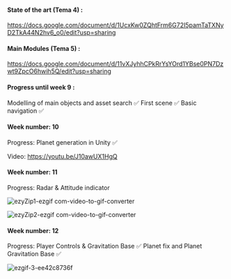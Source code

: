 
#### State of the art (Tema 4) : 
https://docs.google.com/document/d/1UcxKw0ZQhtFrm6G72I5pamTaTXNyD2TkA44N2hv6_o0/edit?usp=sharing

#### Main Modules (Tema 5) : 
https://docs.google.com/document/d/11vXJyhhCPkRrYsYOrd1YBse0PN7Dzwt9ZpcO6hwih5Q/edit?usp=sharing

#### Progress until week 9 :
  Modelling of main objects and asset search ✅
  First scene ✅
  Basic navigation ✅
  
#### Week number: 10
  Progress: 
  Planet generation in Unity ✅

  Video: https://youtu.be/J10awUX1HgQ

#### Week number: 11
  Progress:
  Radar & Attitude indicator
  
![ezyZip1-ezgif com-video-to-gif-converter](https://github.com/user-attachments/assets/5adf91a9-6f3e-409e-80bf-adddc7ba235e)

![ezyZip2-ezgif com-video-to-gif-converter](https://github.com/user-attachments/assets/95042ec4-140f-4ac6-8bca-de4adc956537)

#### Week number: 12
  Progress:
  Player Controls & Gravitation Base ✅
  Planet fix and Planet Gravitation Base ✅

  ![ezgif-3-ee42c8736f](https://github.com/user-attachments/assets/003c4d83-d4e4-4237-a81b-386d7c8c36d3)



  
